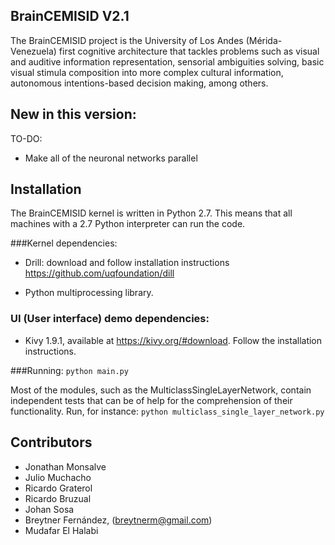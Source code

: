 ## BrainCEMISID V2.1
The BrainCEMISID project is the University of Los Andes (Mérida-Venezuela) first cognitive architecture that tackles problems such as visual and auditive
 information representation, sensorial ambiguities solving, basic visual stimula composition into more complex cultural
 information, autonomous intentions-based decision making, among others.

## New in this version:
TO-DO:
* Make all of the neuronal networks parallel



## Installation

The BrainCEMISID kernel is written in Python 2.7. This means that all machines with a 2.7 Python interpreter can run the code.

###Kernel dependencies:
* Drill: download and follow installation instructions https://github.com/uqfoundation/dill

* Python multiprocessing library.

### UI (User interface) demo dependencies: 
* Kivy 1.9.1, available at https://kivy.org/#download. Follow the installation instructions.


###Running:
```python main.py```

Most of the modules, such as the MulticlassSingleLayerNetwork, contain independent tests that can be of help for the
comprehension of their functionality. Run, for instance:
 ```python multiclass_single_layer_network.py```

## Contributors

* Jonathan Monsalve
* Julio Muchacho
* Ricardo Graterol
* Ricardo Bruzual
* Johan Sosa
* Breytner Fernández, (breytnerm@gmail.com)
* Mudafar El Halabi